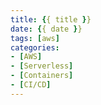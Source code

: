 ```yaml
---
title: {{ title }}
date: {{ date }}
tags: [aws]
categories:
- [AWS]
- [Serverless]
- [Containers]
- [CI/CD]
---
```


